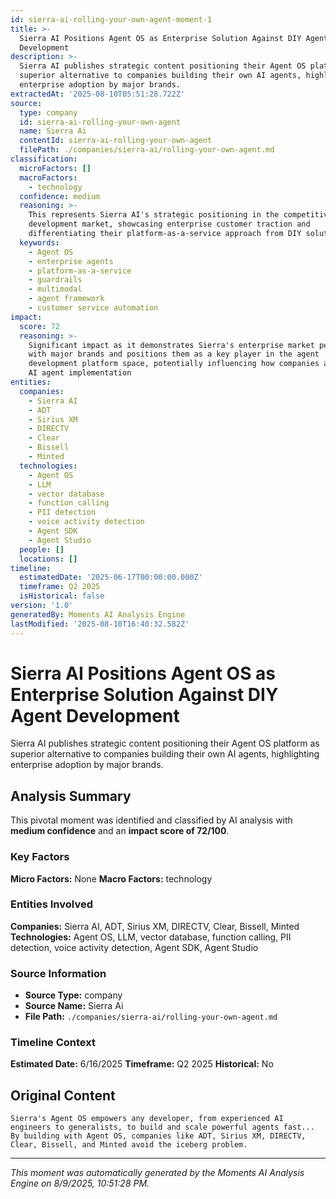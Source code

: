 ```yaml
---
id: sierra-ai-rolling-your-own-agent-moment-1
title: >-
  Sierra AI Positions Agent OS as Enterprise Solution Against DIY Agent
  Development
description: >-
  Sierra AI publishes strategic content positioning their Agent OS platform as
  superior alternative to companies building their own AI agents, highlighting
  enterprise adoption by major brands.
extractedAt: '2025-08-10T05:51:28.722Z'
source:
  type: company
  id: sierra-ai-rolling-your-own-agent
  name: Sierra Ai
  contentId: sierra-ai-rolling-your-own-agent
  filePath: ./companies/sierra-ai/rolling-your-own-agent.md
classification:
  microFactors: []
  macroFactors:
    - technology
  confidence: medium
  reasoning: >-
    This represents Sierra AI's strategic positioning in the competitive agent
    development market, showcasing enterprise customer traction and
    differentiating their platform-as-a-service approach from DIY solutions
  keywords:
    - Agent OS
    - enterprise agents
    - platform-as-a-service
    - guardrails
    - multimodal
    - agent framework
    - customer service automation
impact:
  score: 72
  reasoning: >-
    Significant impact as it demonstrates Sierra's enterprise market penetration
    with major brands and positions them as a key player in the agent
    development platform space, potentially influencing how companies approach
    AI agent implementation
entities:
  companies:
    - Sierra AI
    - ADT
    - Sirius XM
    - DIRECTV
    - Clear
    - Bissell
    - Minted
  technologies:
    - Agent OS
    - LLM
    - vector database
    - function calling
    - PII detection
    - voice activity detection
    - Agent SDK
    - Agent Studio
  people: []
  locations: []
timeline:
  estimatedDate: '2025-06-17T00:00:00.000Z'
  timeframe: Q2 2025
  isHistorical: false
version: '1.0'
generatedBy: Moments AI Analysis Engine
lastModified: '2025-08-10T16:40:32.582Z'
---
```

# Sierra AI Positions Agent OS as Enterprise Solution Against DIY Agent Development

Sierra AI publishes strategic content positioning their Agent OS platform as superior alternative to companies building their own AI agents, highlighting enterprise adoption by major brands.

## Analysis Summary

This pivotal moment was identified and classified by AI analysis with **medium confidence** and an **impact score of 72/100**.

### Key Factors

**Micro Factors:** None
**Macro Factors:** technology

### Entities Involved

**Companies:** Sierra AI, ADT, Sirius XM, DIRECTV, Clear, Bissell, Minted
**Technologies:** Agent OS, LLM, vector database, function calling, PII detection, voice activity detection, Agent SDK, Agent Studio



### Source Information

- **Source Type:** company
- **Source Name:** Sierra Ai
- **File Path:** `./companies/sierra-ai/rolling-your-own-agent.md`

### Timeline Context

**Estimated Date:** 6/16/2025
**Timeframe:** Q2 2025
**Historical:** No

## Original Content

```
Sierra's Agent OS empowers any developer, from experienced AI engineers to generalists, to build and scale powerful agents fast... By building with Agent OS, companies like ADT, Sirius XM, DIRECTV, Clear, Bissell, and Minted avoid the iceberg problem.
```

---

*This moment was automatically generated by the Moments AI Analysis Engine on 8/9/2025, 10:51:28 PM.*
